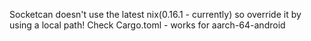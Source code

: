 Socketcan doesn't use the latest nix(0.16.1 - currently) so override it by using a local path!
Check Cargo.toml - works for aarch-64-android
